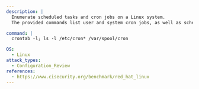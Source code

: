 ```yaml
---
description: |
  Enumerate scheduled tasks and cron jobs on a Linux system.
  The provided commands list user and system cron jobs, as well as scheduled tasks in common cron directories, aiding in configuration review and security assessment.

command: |
  crontab -l; ls -l /etc/cron* /var/spool/cron

OS:
  - Linux
attack_types:
  - Configuration_Review
references:
  - https://www.cisecurity.org/benchmark/red_hat_linux
---
```

